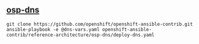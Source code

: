 ## [osp-dns](https://github.com/openshift/openshift-ansible-contrib/tree/master/reference-architecture/osp-dns)
```
git clone https://github.com/openshift/openshift-ansible-contrib.git
ansible-playbook -e @dns-vars.yaml openshift-ansible-contrib/reference-architecture/osp-dns/deploy-dns.yaml
```
